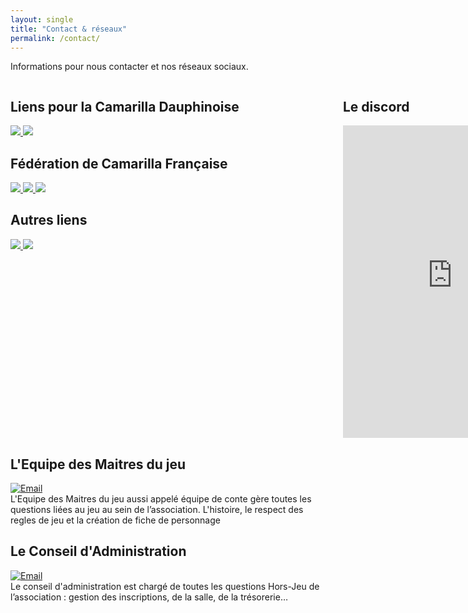 ```yaml
---
layout: single
title: "Contact & réseaux"
permalink: /contact/
---
```

Informations pour nous contacter et nos réseaux sociaux.
<div style="display: grid; grid-template-columns: 1fr 1fr; gap: 2rem;">
  <!-- Colonne Liens utiles -->
  <div style="min-width:500px">
  <h2>Liens pour la Camarilla Dauphinoise</h2>
  <a href="https://facebook.com/camarilla.dauphinoise">
    <img src="https://img.shields.io/badge/Facebook-Suivre-1877F2?style=for-the-badge&logo=facebook&logoColor=white">
  </a>
  <a href="https://discord.gg/wTGMEGVcWk">
    <img src="https://img.shields.io/badge/Discord%20-Rejoindre%20le%20discord-5865F2?style=for-the-badge&logo=discord&logoColor=white">
  </a>

 <h2>Fédération de Camarilla Française</h2>
  <a href="https://facebook.com/Federation.Camarilla.France">
    <img src="https://img.shields.io/badge/Facebook-Suivre-1877F2?style=for-the-badge&logo=facebook&logoColor=white">
  </a>
  <a href="http://www.camarilla-fr.com/forum/index.php">
    <img src="https://img.shields.io/badge/Forum-Communauté-orange?style=for-the-badge&logo=phpbb&logoColor=white">
  </a>
  <a href="https://camarilla-fr.com/">
    <img src="https://img.shields.io/badge/Wiki-Site-red?style=for-the-badge&logo=wikipedia&logoColor=white">
  </a>



 <h2>Autres liens</h2>
  <a href="https://fr.wikipedia.org/wiki/Vampire:_La_Mascarade">
    <img src="https://img.shields.io/badge/Wiki-Vampire-red?style=for-the-badge&logo=wikipedia&logoColor=white">
  </a>
  <a href="/clans/">
    <img src="https://img.shields.io/badge/Clans-Vampiriques-8A2BE2?style=for-the-badge&logo=jekyll&logoColor=white">
  </a>

  </div>
    <!-- Colonne Widget Discord -->
  <div style="width:100%">
    <h2>Le discord</h2>
<iframe src="https://discord.com/widget?id=626455168116064297&theme=dark" width="350" height="500" allowtransparency="true" frameborder="0" sandbox="allow-popups allow-popups-to-escape-sandbox allow-same-origin allow-scripts"></iframe>
  </div>
</div>



  
## L'Equipe des Maitres du jeu
[![Email](https://img.shields.io/badge/Email-conte.grenoble@gmail.com-blue?style=for-the-badge&logo=gmail&logoColor=white)](mailto:conte.grenoble@gmail.com) <br/>
L'Equipe des Maitres du jeu aussi appelé équipe de conte gère toutes les questions liées au jeu au sein de l’association. L'histoire, le respect des regles de jeu et la création de fiche de personnage 


## Le Conseil d'Administration
[![Email](https://img.shields.io/badge/Email-ca.gratianopolis@gmail.com-blue?style=for-the-badge&logo=gmail&logoColor=white)](mailto:ca.gratianopolis@gmail.com) <br/>
Le conseil d'administration est chargé de toutes les questions Hors-Jeu de l’association : gestion des inscriptions, de la salle, de la trésorerie…
